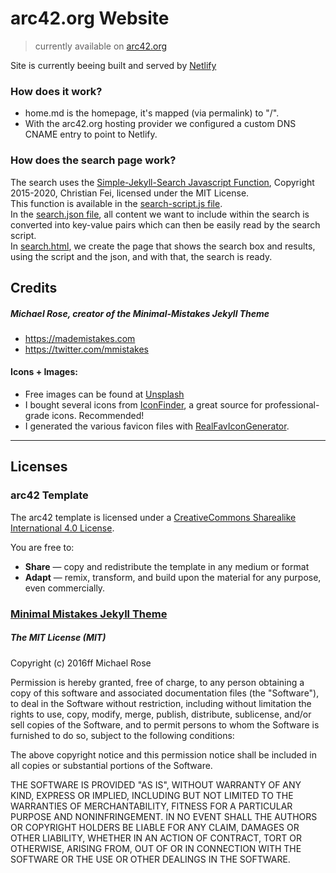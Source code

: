 # arc42.org Website

> currently available on [arc42.org](https://www.arc42.org)

Site is currently beeing built and served by [Netlify](https://netlify.com)


### How does it work?

* home.md is the homepage, it's mapped (via permalink) to "/".
* With the arc42.org hosting provider we configured a custom DNS CNAME entry to point to Netlify.


### How does the search page work?
The search uses the [Simple-Jekyll-Search Javascript Function](https://github.com/christian-fei/Simple-Jekyll-Search),
Copyright 2015-2020, Christian Fei, licensed under the MIT License.  
This function is available in the [search-script.js file](search-script.js).  
In the [search.json file](search.json), all content we want to include within the search is converted into 
key-value pairs which can then be easily read by the search script.  
In [search.html](_pages/search.html), we create the page that shows the search box and results, using the 
script and the json, and with that, the search is ready. 

## Credits

##### Michael Rose, creator of the Minimal-Mistakes Jekyll Theme

- <https://mademistakes.com>
- <https://twitter.com/mmistakes>

#### Icons + Images:

* Free images can be found at [Unsplash](https://unsplash.com/)
* I bought several icons from [IconFinder](https://www.iconfinder.com?ref=gernotstarke), a great source for professional-grade icons. Recommended!
* I generated the various favicon files with [RealFavIconGenerator](https://realfavicongenerator.net/).


---

## Licenses


### arc42 Template
The arc42 template is licensed under a [CreativeCommons Sharealike International 4.0 License](https://creativecommons.org/licenses/by-sa/4.0/).

You are free to:

* **Share** — copy and redistribute the template in any medium or format
* **Adapt** — remix, transform, and build upon the material for any purpose, even commercially.



### [Minimal Mistakes Jekyll Theme](https://mmistakes.github.io/minimal-mistakes/)


##### The MIT License (MIT)

Copyright (c) 2016ff Michael Rose

Permission is hereby granted, free of charge, to any person obtaining a copy
of this software and associated documentation files (the "Software"), to deal
in the Software without restriction, including without limitation the rights
to use, copy, modify, merge, publish, distribute, sublicense, and/or sell
copies of the Software, and to permit persons to whom the Software is
furnished to do so, subject to the following conditions:

The above copyright notice and this permission notice shall be included in all
copies or substantial portions of the Software.

THE SOFTWARE IS PROVIDED "AS IS", WITHOUT WARRANTY OF ANY KIND, EXPRESS OR
IMPLIED, INCLUDING BUT NOT LIMITED TO THE WARRANTIES OF MERCHANTABILITY,
FITNESS FOR A PARTICULAR PURPOSE AND NONINFRINGEMENT. IN NO EVENT SHALL THE
AUTHORS OR COPYRIGHT HOLDERS BE LIABLE FOR ANY CLAIM, DAMAGES OR OTHER
LIABILITY, WHETHER IN AN ACTION OF CONTRACT, TORT OR OTHERWISE, ARISING FROM,
OUT OF OR IN CONNECTION WITH THE SOFTWARE OR THE USE OR OTHER DEALINGS IN THE
SOFTWARE.
